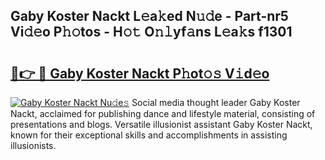 ## Gaby Koster Nackt L𝚎a𝚔ed N𝚞𝚍e - Part-nr5 Vi𝚍𝚎o P𝚑𝚘tos - H𝚘𝚝 O𝚗𝚕yf𝚊ns L𝚎a𝚔s f1301

# <h2><a href="http://kf72cyb.oniu.top/?m=Gaby+Koster+Nackt">🔗👉 🔴 Gaby Koster Nackt P𝚑ot𝚘𝚜 V𝚒d𝚎o</a></h2>

[![Gaby Koster Nackt Nu𝚍e𝚜](https://i.imgur.com/0qMVB7G.gif)](http://kf72cyb.oniu.top/?m=Gaby+Koster+Nackt)
Social media thought leader Gaby Koster Nackt, acclaimed for publishing dance and lifestyle material, consisting of presentations and blogs. Versatile illusionist assistant Gaby Koster Nackt, known for their exceptional skills and accomplishments in assisting illusionists.  
